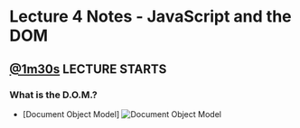 # Lecture 4 Notes - JavaScript and the DOM
## [@1m30s](https://youtu.be/GBNtL_51l5A?t=1m30s) LECTURE STARTS
### What is the D.O.M.?  
- [Document Object Model]
![Document Object Model](https://upload.wikimedia.org/wikipedia/commons/thumb/5/5a/DOM-model.svg/1200px-DOM-model.svg.png)
